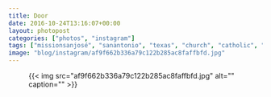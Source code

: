 ```yaml
---
title: Door
date: 2016-10-24T13:16:07+00:00
layout: photopost
categories: ["photos", "instagram"]
tags: ["missionsanjosé", "sanantonio", "texas", "church", "catholic", "mass", "architecture", "blackandwhite", "usa"]
image: "blog/instagram/af9f662b336a79c122b285ac8faffbfd.jpg"
---
```


<figure class="photo photo--square">
  {{< img src="af9f662b336a79c122b285ac8faffbfd.jpg" alt="" caption="" >}}

</figure>


